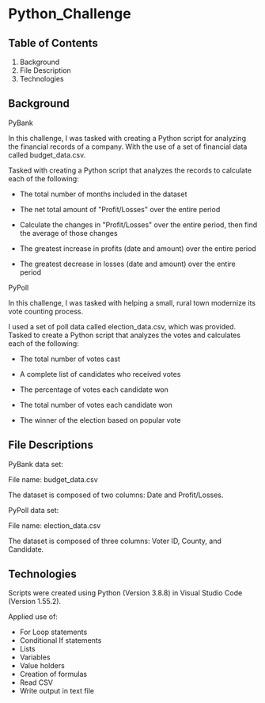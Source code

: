 # Python_Challenge

## Table of Contents
1. Background
2. File Description
3. Technologies

## Background

PyBank

In this challenge, I was tasked with creating a Python script for analyzing the financial records of a company. With the use of a set of financial data called budget_data.csv.

Tasked with creating a Python script that analyzes the records to calculate each of the following:

- The total number of months included in the dataset

- The net total amount of "Profit/Losses" over the entire period

- Calculate the changes in "Profit/Losses" over the entire period, then find the average of those changes

- The greatest increase in profits (date and amount) over the entire period

- The greatest decrease in losses (date and amount) over the entire period

PyPoll

In this challenge, I was tasked with helping a small, rural town modernize its vote counting process.

I used a set of poll data called election_data.csv, which was provided. Tasked to create a Python script that analyzes the votes and calculates each of the following:

- The total number of votes cast

- A complete list of candidates who received votes

- The percentage of votes each candidate won

- The total number of votes each candidate won

- The winner of the election based on popular vote

## File Descriptions

PyBank data set:

File name: budget_data.csv

The dataset is composed of two columns: Date and Profit/Losses.

PyPoll data set:

File name: election_data.csv

The dataset is composed of three columns: Voter ID, County, and Candidate.

## Technologies

Scripts were created using Python (Version 3.8.8) in Visual Studio Code (Version 1.55.2). 

Applied use of:

- For Loop statements
- Conditional If statements
- Lists
- Variables
- Value holders
- Creation of formulas
- Read CSV
- Write output in text file



